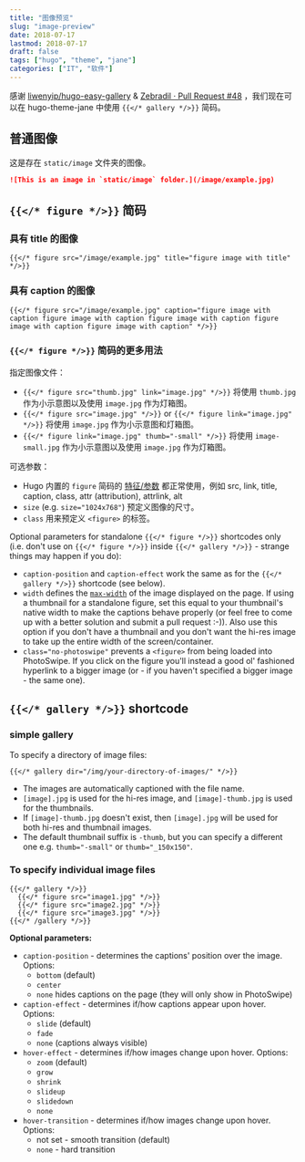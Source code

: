 ```yaml
---
title: "图像预览"
slug: "image-preview"
date: 2018-07-17
lastmod: 2018-07-17
draft: false
tags: ["hugo", "theme", "jane"]
categories: ["IT", "软件"]
---
```


感谢 [liwenyip/hugo-easy-gallery](https://github.com/liwenyip/hugo-easy-gallery) & [Zebradil · Pull Request #48](https://github.com/xianmin/hugo-theme-jane/pull/48) ，我们现在可以在 hugo-theme-jane 中使用 `{{</* gallery */>}}` 简码。

## 普通图像

这是存在 `static/image` 文件夹的图像。

```markdown
![This is an image in `static/image` folder.](/image/example.jpg)
```

<!--more-->

## `{{</* figure */>}}` 简码

### 具有 title 的图像

```
{{</* figure src="/image/example.jpg" title="figure image with title" */>}}
```

### 具有 caption 的图像

```
{{</* figure src="/image/example.jpg" caption="figure image with caption figure image with caption figure image with caption figure image with caption figure image with caption" */>}}
```

### `{{</* figure */>}}` 简码的更多用法

指定图像文件：

- `{{</* figure src="thumb.jpg" link="image.jpg" */>}}` 将使用 `thumb.jpg` 作为小示意图以及使用  `image.jpg` 作为灯箱图。
- `{{</* figure src="image.jpg" */>}}` or `{{</* figure link="image.jpg" */>}}` 将使用 `image.jpg` 作为小示意图和灯箱图。
- `{{</* figure link="image.jpg" thumb="-small" */>}}` 将使用 `image-small.jpg` 作为小示意图以及使用 `image.jpg` 作为灯箱图。

可选参数：

- Hugo 内置的 `figure` 简码的 [特征/参数](https://gohugo.io/extras/shortcodes) 都正常使用，例如 src, link, title, caption, class, attr (attribution), attrlink, alt
- `size` (e.g. `size="1024x768"`) 预定义图像的尺寸。
- `class` 用来预定义 `<figure>` 的标签。

Optional parameters for standalone `{{</* figure */>}}` shortcodes only (i.e. don't use on `{{</* figure */>}}` inside `{{</* gallery */>}}` - strange things may happen if you do):

- `caption-position` and `caption-effect` work the same as for the `{{</* gallery */>}}` shortcode (see below).
- `width` defines the [`max-width`](https://www.w3schools.com/cssref/pr_dim_max-width.asp) of the image displayed on the page. If using a thumbnail for a standalone figure, set this equal to your thumbnail's native width to make the captions behave properly (or feel free to come up with a better solution and submit a pull request :-)). Also use this option if you don't have a thumbnail and you don't want the hi-res image to take up the entire width of the screen/container.
- `class="no-photoswipe"` prevents a `<figure>` from being loaded into PhotoSwipe. If you click on the figure you'll instead a good ol' fashioned hyperlink to a bigger image (or - if you haven't specified a bigger image - the same one).


## `{{</* gallery */>}}` shortcode

### simple gallery

To specify a directory of image files:

```
{{</* gallery dir="/img/your-directory-of-images/" */>}}
```

- The images are automatically captioned with the file name.
- `[image].jpg` is used for the hi-res image, and `[image]-thumb.jpg` is used for the thumbnails.
- If `[image]-thumb.jpg` doesn't exist, then `[image].jpg` will be used for both hi-res and thumbnail images.
- The default thumbnail suffix is `-thumb`, but you can specify a different one e.g. `thumb="-small"` or `thumb="_150x150"`.


### To specify individual image files

```
{{</* gallery */>}}
  {{</* figure src="image1.jpg" */>}}
  {{</* figure src="image2.jpg" */>}}
  {{</* figure src="image3.jpg" */>}}
{{</* /gallery */>}}
```

**Optional parameters:**

- `caption-position` - determines the captions' position over the image. Options:
  - `bottom` (default)
  - `center`
  - `none` hides captions on the page (they will only show in PhotoSwipe)
- `caption-effect` - determines if/how captions appear upon hover. Options:
  - `slide` (default)
  - `fade`
  - `none` (captions always visible)
- `hover-effect` - determines if/how images change upon hover. Options:
  - `zoom` (default)
  - `grow`
  - `shrink`
  - `slideup`
  - `slidedown`
  - `none`
- `hover-transition` - determines if/how images change upon hover. Options:
  - not set - smooth transition (default)
  - `none` - hard transition
